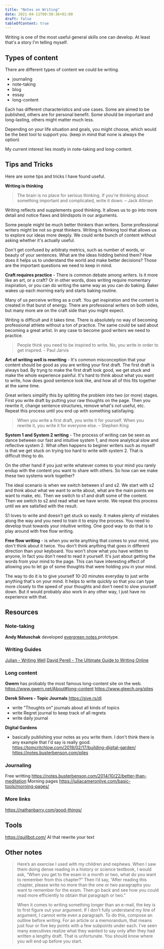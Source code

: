 ```yaml
---
title: "Notes on Writing"
date: 2021-04-11T00:50:36+01:00
draft: false
tableOfContent: true
---
```


Writing is one of the most useful general skills one can develop. At least that's a story I'm telling myself.

## Types of content
There are different types of content we could be writing.
- journaling
- note-taking
- blog
- essay
- long-content

Each has different characteristics and use cases. Some are aimed to be published, others are for personal benefit. Some should be important and long-lasting, others might matter much less.

Depending on your life situation and goals, you might choose, which would be the best tool to support you. (keep in mind that none is always the option)

My current interest lies mostly in note-taking and long-content. 

## Tips and Tricks
Here are some tips and tricks I have found useful. 

**Writing is thinking**
> The brain is no place for serious thinking. If you're thinking about something important and complicated, write it down. – Jack Altman

Writing reflects and supplements good thinking. It allows us to go into more detail and notice flaws and blindspots in our arguments.

Some people might be much better thinkers than writers. Some professional writers might be not so great thinkers. Writing is thinking tool that allows us to explore our ideas more deeply. We could write bunch of content without asking whether it's actually useful.

Don't get confused by arbitraty metrics, such as number of words, or beauty of your sentences. What are the ideas hidding behind them? How does it helps us to understand the world and make better decisions? Those are the important questions we need to keep in mind.

**Craft requires practice** - There is common debate among writers. Is it more like an art, or a craft? Or in other words, does writing require momentary inspiration, or you can do writing the same way as you can do baking. Baker wakes up each morning early and starts baking routine. 

Many of us perceive writing as a craft. You get inspiration and the content is created in that burst of energy. There are professional writers on both sides, but many more are on the craft side than you might expect.

Writing is difficult and it takes time. There is absolutely no way of becoming professional athlete without a ton of practice. The same could be said about becoming a great artist. In any case to become good writers we need to practice.  
> People think you need to be inspired to write. No, you write in order to get inspired. - Paul Jarvis

**Art of writing well is rewriting** - It's common misconception that your content should be good as you are writing your first draft. The first draft is always bad. By tryng to make the first draft look good, we get stuck and make the whole experience painful. It's hard to think about what you want to write, how does good sentence look like, and how all of this fits together at the same time. 

Great writers simplify this by splitting the problem into two (or more) stages. First you write draft by putting your raw thoughts on the page. Then you rewrite it, change sentence structures, remove what's not useful, etc. Repeat this process until you end up with something satisfaying. 

> When you write a first draft, you write it for yourself. When you rewrite it, you write it for everyone else. – Stephen King

**System 1 and System 2 writing** - The process of writing can be seen as dance between our fast and intuitive system 1, and more analytical slow and reflective system 2. What often happens to beginer writers such as myself is that we get stuck on trying too hard to write with system 2. That is difficult thing to do. 

On the other hand if you just write whatever comes to your mind you rarely endup with the content you want to share with others. So how can we make these two systems work together?

The ideal scenario is when we switch between s1 and s2. We start with s2 and think about what we want to write about, what are the main points we want to make, etc. Then we switch to s1 and draft some of the content. Then we switch to s2 and read what we have wrote. We repeat this process until we are satisfied with the result. 

S1 loves to write and doesn't get stuck so easily. It makes plenty of mistakes along the way and you need to train it to enjoy the process. You need to develop trust towards your intuitive writing. One good way to do that is to play around with free flow writing. 

**Free flow writing** - is when you write anything that comes to your mind, you don't think about it twice. You don't think anything that goes in different direction than your keyboard. You won't show what you have written to anyone, In fact you don't need to read it yourself. It's just about getting the words from your mind to the page. This can have interesting effect of allowing you to let go of some thoughts that were holding you in your mind. 

The way to do it is to give yourself 10-20 minutes everyday to just write anything that's on your mind. It helps to write quickly so that you can type more closely to the speed of your thoughts and don't need to slow yourself down. But it would probably also work in any other way, I just have no experience with that.

## Resources

### Note-taking
**Andy Matuschak** developed [evergreen notes ](https://notes.andymatuschak.org/Evergreen_notes) prototype. 

### Writing Guides
[Julian - Writing Well](https://www.julian.com/guide/write/intro)
[David Perell - The Ultimate Guide to Writing Online](https://perell.com/essay/the-ultimate-guide-to-writing-online/)

### Long content
**Gwern** has probably the most famous long-content site on the web.  https://www.gwern.net/About#long-content
https://www.gleech.org/sites

**Derek Silvers - Topic Journals** https://sive.rs/dj
-   write "Thoughts on" journals about all kinds of topics
-   write Regret journal to keep track of all regrets
-   write daily journal

**Digital Gardens**
- basically publishing your notes as you write them. I don't think there is any example that I'd say is really good. 
https://tomcritchlow.com/2019/02/17/building-digital-garden/
https://notes.busterbenson.com/piles

### Journaling
Free writting https://notes.busterbenson.com/2014/10/22/better-than-meditation
Morning pages https://juliacameronlive.com/basic-tools/morning-pages/

### More links
https://nathanbarry.com/good-things/

## Tools
https://quillbot.com/ AI that rewrite your text

## Other notes
> Here’s an exercise I used with my children and nephews. When I saw them doing dense reading in a history or science textbook, I would ask, “When you get to the exam in a month or two, what do you want to remember from this chapter?” Then I’d say, “After reading this chapter, please write no more than the one or two paragraphs you want to remember for the exam. Then go back and see how you could read more efficiently to obtain that paragraph or two.”
> 
> When it comes to writing something longer than an e-mail, the key is to first figure out your argument. If I don’t fully understand my line of argument, I cannot write even a paragraph. To do this, compose an outline before writing. For an article or a memorandum, that means just four or five key points with a few subpoints under each. I’ve seen many executives realize what they wanted to say only after they had written a lengthy draft. That is unfortunate. You should know where you will end up before you start.
> 

